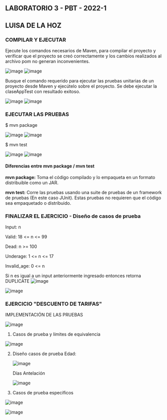 ## LABORATORIO 3 - PBT - 2022-1
## LUISA DE LA HOZ

### COMPILAR Y EJECUTAR
Ejecute los comandos necesarios de Maven, para compilar el proyecto y verificar que el proyecto se creó correctamente y los cambios realizados al archivo pom no generan inconvenientes.

![image](https://user-images.githubusercontent.com/104604359/188336803-390d5520-1fcc-46c4-831a-bfac4cdfe6b8.png)
![image](https://user-images.githubusercontent.com/104604359/188336814-962577bf-6bcd-45a8-a0b5-240852c61b79.png)

Busque el comando requerido para ejecutar las pruebas unitarias de un proyecto desde Maven y ejecútelo sobre el proyecto. Se debe ejecutar la claseAppTest con resultado exitoso.

![image](https://user-images.githubusercontent.com/104604359/188336829-12c9cf14-7ecf-46d5-a591-de1888686d77.png)
![image](https://user-images.githubusercontent.com/104604359/188336832-9346dea2-dfa3-4c7d-b5da-a125b7fd3681.png)

### EJECUTAR LAS PRUEBAS
$ mvn package

![image](https://user-images.githubusercontent.com/104604359/188336846-efa3f2ff-e321-494c-8148-c4da783920e8.png)
![image](https://user-images.githubusercontent.com/104604359/188336850-192e1a80-653d-439d-aee9-960f6c916571.png)


$ mvn test

![image](https://user-images.githubusercontent.com/104604359/188336858-e9429212-5505-4a85-8cbe-9aee98a0b21f.png)
![image](https://user-images.githubusercontent.com/104604359/188336873-18868628-bf4a-4379-8e82-45f2b50cfed2.png)

#### Diferencias entre mvn package / mvn test
**mvn package:** Toma el código compilado y lo empaqueta en un formato distribuible como un JAR.

**mvn test:** Corre las pruebas usando una suite de pruebas de un framework de pruebas (En este caso JUnit). Estas pruebas no requieren que el código sea empaquetado o distribuido.

### FINALIZAR EL EJERCICIO - Diseño de casos de prueba

Input: n

Valid: 18 <= n <= 99

Dead: n >= 100

Underage: 1 <= n <= 17

Invalid_age: 0 <= n

Si n es igual a un input anteriormente ingresado entonces retorna DUPLICATE
![image](https://user-images.githubusercontent.com/104604359/188336953-2642c69f-ce4b-443e-862d-a0a18ab41d46.png)

![image](https://user-images.githubusercontent.com/104604359/191390013-6116f7f8-3a0b-4bb5-938c-185bdcbbadde.png)

### EJERCICIO "DESCUENTO DE TARIFAS"
IMPLEMENTACIÓN DE LAS PRUEBAS

![image](https://user-images.githubusercontent.com/104604359/188336969-5d8a7f35-5eef-4562-9a01-981dba172073.png)

1. Casos de prueba y límites de equivalencia

![image](https://user-images.githubusercontent.com/104604359/188337062-6db5b214-aed8-414a-b74e-0afa929a45a7.png)

2.	Diseño casos de prueba 
   	Edad:
    
    ![image](https://user-images.githubusercontent.com/104604359/188337103-a3211246-1876-4ca9-8e9f-011e7371e358.png)

    Días Antelación
    
    ![image](https://user-images.githubusercontent.com/104604359/188337138-fa64ce17-1573-4634-9dd8-8431461de72c.png)

3.	Casos de prueba especificos 

![image](https://user-images.githubusercontent.com/104604359/189512527-d41b57f0-ba40-4659-ab5b-c888ef1efc81.png)

![image](https://user-images.githubusercontent.com/104604359/191390112-ccc1282c-9ce2-41c3-a091-56c949c7e7ab.png)

